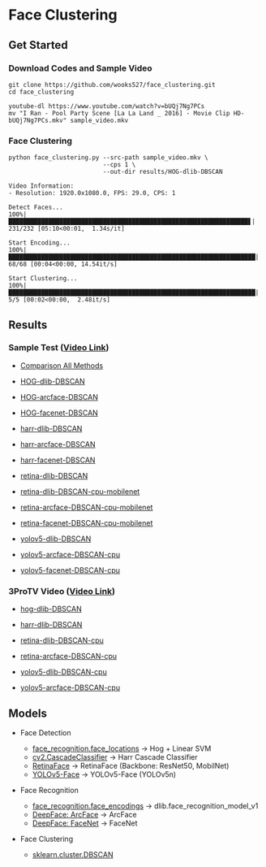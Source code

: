 # Face Clustering

## Get Started

### Download Codes and Sample Video

```
git clone https://github.com/wooks527/face_clustering.git
cd face_clustering
```

```
youtube-dl https://www.youtube.com/watch?v=bUQj7Ng7PCs
mv "I Ran - Pool Party Scene [La La Land _ 2016] - Movie Clip HD-bUQj7Ng7PCs.mkv" sample_video.mkv
```

### Face Clustering

```
python face_clustering.py --src-path sample_video.mkv \
                          --cps 1 \
                          --out-dir results/HOG-dlib-DBSCAN
```
```
Video Information:
- Resolution: 1920.0x1080.0, FPS: 29.0, CPS: 1

Detect Faces...
100%|██████████████████████████████████████████████████████████████████▋| 231/232 [05:10<00:01,  1.34s/it]

Start Encoding...
100%|████████████████████████████████████████████████████████████████████| 68/68 [00:04<00:00, 14.54it/s]

Start Clustering...
100%|████████████████████████████████████████████████████████████████████| 5/5 [00:02<00:00,  2.48it/s]
```


## Results

### Sample Test ([Video Link](https://www.youtube.com/watch?v=bUQj7Ng7PCs))

- [Comparison All Methods](visualize_results.ipynb)

- [HOG-dlib-DBSCAN](results/sample/HOG-dlib-DBSCAN/visualize_results.ipynb)
- [HOG-arcface-DBSCAN](results/sample/hog-arcface-DBSCAN/visualize_results.ipynb)
- [HOG-facenet-DBSCAN](results/sample/hog-facenet-DBSCAN/visualize_results.ipynb)

- [harr-dlib-DBSCAN](results/sample/harr-dlib-DBSCAN/visualize_results.ipynb)
- [harr-arcface-DBSCAN](results/sample/harr-arcface-DBSCAN/visualize_results.ipynb)
- [harr-facenet-DBSCAN](results/sample/harr-facenet-DBSCAN/visualize_results.ipynb)

- [retina-dlib-DBSCAN](results/sample/retina-dlib-DBSCAN/visualize_results.ipynb)
- [retina-dlib-DBSCAN-cpu-mobilenet](results/sample/retina-dlib-DBSCAN-cpu-mobilenet/visualize_results.ipynb)
- [retina-arcface-DBSCAN-cpu-mobilenet](results/sample/retina-arcface-DBSCAN-cpu-mobilenet/visualize_results.ipynb)
- [retina-facenet-DBSCAN-cpu-mobilenet](results/sample/retina-facenet-DBSCAN-cpu-mobilenet/visualize_results.ipynb)

- [yolov5-dlib-DBSCAN](results/sample/yolov5-dlib-DBSCAN/visualize_results.ipynb)
- [yolov5-arcface-DBSCAN-cpu](results/sample/yolov5-arcface-DBSCAN-cpu/visualize_results.ipynb)
- [yolov5-facenet-DBSCAN-cpu](results/sample/yolov5-facenet-DBSCAN-cpu/visualize_results.ipynb)

### 3ProTV Video ([Video Link](https://youtu.be/CvX-p8jEfUk))

- [hog-dlib-DBSCAN](results/3protv/hog-dlib-DBSCAN/visualize_results.ipynb)
- [harr-dlib-DBSCAN](results/3protv/harr-dlib-DBSCAN/visualize_results.ipynb)

- [retina-dlib-DBSCAN-cpu](results/3protv/retina-dlib-DBSCAN-cpu/visualize_results.ipynb)
- [retina-arcface-DBSCAN-cpu](results/3protv/retina-arcface-DBSCAN-cpu/visualize_results.ipynb)

- [yolov5-dlib-DBSCAN-cpu](results/3protv/yolov5-dlib-DBSCAN-cpu/visualize_results.ipynb)
- [yolov5-arcface-DBSCAN-cpu](results/3protv/yolov5-arcface-DBSCAN-cpu/visualize_results.ipynb)

## Models

- Face Detection

  - [face_recognition.face_locations](https://face-recognition.readthedocs.io/en/latest/face_recognition.html#face_recognition.api.face_locations) -> Hog + Linear SVM
  - [cv2.CascadeClassifier](https://docs.opencv.org/3.4/db/d28/tutorial_cascade_classifier.html) -> Harr Cascade Classifier
  - [RetinaFace](https://github.com/biubug6/Pytorch_Retinaface) -> RetinaFace (Backbone: ResNet50, MobilNet)
  - [YOLOv5-Face](https://github.com/deepcam-cn/yolov5-face) -> YOLOv5-Face (YOLOv5n)

- Face Recognition

  - [face_recognition.face_encodings](https://face-recognition.readthedocs.io/en/latest/face_recognition.html#face_recognition.api.face_encodings) -> dlib.face_recognition_model_v1
  - [DeepFace: ArcFace](https://github.com/serengil/deepface) -> ArcFace
  - [DeepFace: FaceNet](https://github.com/serengil/deepface) -> FaceNet

- Face Clustering

  - [sklearn.cluster.DBSCAN](https://scikit-learn.org/stable/modules/generated/sklearn.cluster.DBSCAN.html)
